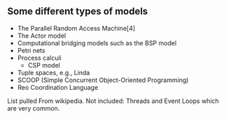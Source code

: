 ##  Some different types of models

* The Parallel Random Access Machine[4]
* The Actor model
* Computational bridging models such as the BSP model
* Petri nets
* Process calculi
    * CSP model
* Tuple spaces, e.g., Linda
* SCOOP (Simple Concurrent Object-Oriented Programming)
* Reo Coordination Language

List pulled From wikipedia. Not included: Threads and Event Loops which are very common.
